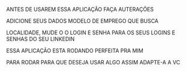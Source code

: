 ANTES DE USAREM ESSA APLICAÇÃO FAÇA AUTERAÇÕES 

ADICIONE SEUS DADOS MODELO DE EMPREGO QUE BUSCA 

LOCALIDADE, MUDE O O LOGIN E SENHA PARA OS SEUS LOGINS E SENHAS DO SEU LINKEDIN

ESSA APLICAÇÃO ESTA RODANDO PERFEITA PRA MIM 

PARA RODAR PARA QUE DESEJA USAR ALGO ASSIM ADAPTE-A A VC
